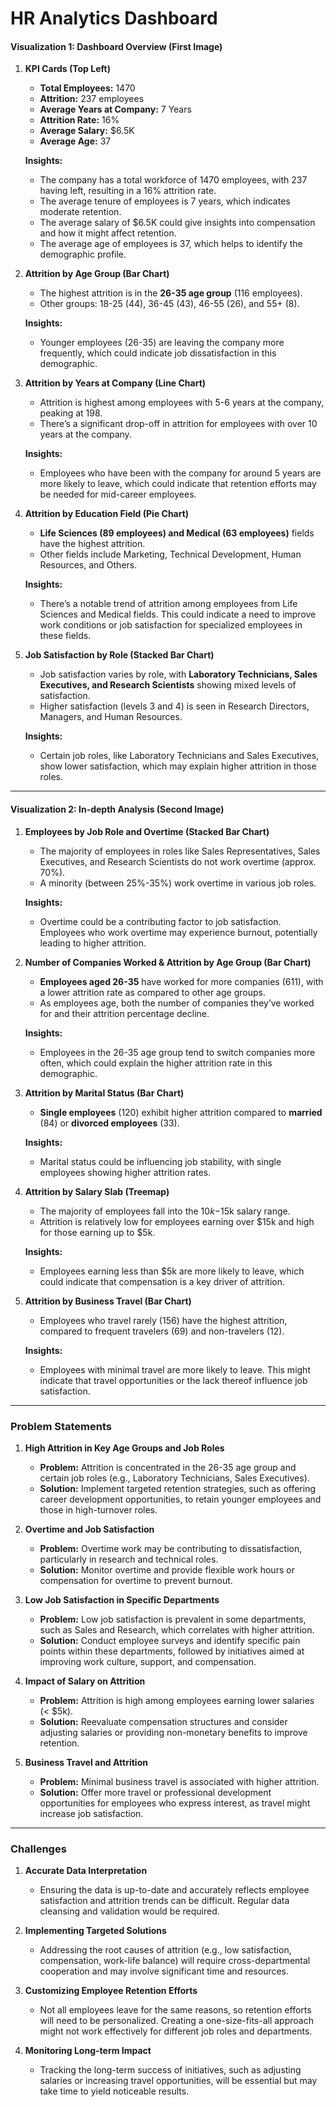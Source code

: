 # HR Analytics Dashboard



#### **Visualization 1: Dashboard Overview (First Image)**

1. **KPI Cards (Top Left)**
   - **Total Employees:** 1470
   - **Attrition:** 237 employees
   - **Average Years at Company:** 7 Years
   - **Attrition Rate:** 16%
   - **Average Salary:** $6.5K
   - **Average Age:** 37

   **Insights:** 
   - The company has a total workforce of 1470 employees, with 237 having left, resulting in a 16% attrition rate.
   - The average tenure of employees is 7 years, which indicates moderate retention.
   - The average salary of $6.5K could give insights into compensation and how it might affect retention.
   - The average age of employees is 37, which helps to identify the demographic profile.

2. **Attrition by Age Group (Bar Chart)**
   - The highest attrition is in the **26-35 age group** (116 employees).
   - Other groups: 18-25 (44), 36-45 (43), 46-55 (26), and 55+ (8).

   **Insights:**
   - Younger employees (26-35) are leaving the company more frequently, which could indicate job dissatisfaction in this demographic.

3. **Attrition by Years at Company (Line Chart)**
   - Attrition is highest among employees with 5-6 years at the company, peaking at 198.
   - There’s a significant drop-off in attrition for employees with over 10 years at the company.

   **Insights:**
   - Employees who have been with the company for around 5 years are more likely to leave, which could indicate that retention efforts may be needed for mid-career employees.

4. **Attrition by Education Field (Pie Chart)**
   - **Life Sciences (89 employees) and Medical (63 employees)** fields have the highest attrition.
   - Other fields include Marketing, Technical Development, Human Resources, and Others.

   **Insights:**
   - There’s a notable trend of attrition among employees from Life Sciences and Medical fields. This could indicate a need to improve work conditions or job satisfaction for specialized employees in these fields.

5. **Job Satisfaction by Role (Stacked Bar Chart)**
   - Job satisfaction varies by role, with **Laboratory Technicians, Sales Executives, and Research Scientists** showing mixed levels of satisfaction.
   - Higher satisfaction (levels 3 and 4) is seen in Research Directors, Managers, and Human Resources.

   **Insights:**
   - Certain job roles, like Laboratory Technicians and Sales Executives, show lower satisfaction, which may explain higher attrition in those roles.

---

#### **Visualization 2: In-depth Analysis (Second Image)**

1. **Employees by Job Role and Overtime (Stacked Bar Chart)**
   - The majority of employees in roles like Sales Representatives, Sales Executives, and Research Scientists do not work overtime (approx. 70%).
   - A minority (between 25%-35%) work overtime in various job roles.

   **Insights:**
   - Overtime could be a contributing factor to job satisfaction. Employees who work overtime may experience burnout, potentially leading to higher attrition.

2. **Number of Companies Worked & Attrition by Age Group (Bar Chart)**
   - **Employees aged 26-35** have worked for more companies (611), with a lower attrition rate as compared to other age groups.
   - As employees age, both the number of companies they’ve worked for and their attrition percentage decline.

   **Insights:**
   - Employees in the 26-35 age group tend to switch companies more often, which could explain the higher attrition rate in this demographic.

3. **Attrition by Marital Status (Bar Chart)**
   - **Single employees** (120) exhibit higher attrition compared to **married** (84) or **divorced employees** (33).

   **Insights:**
   - Marital status could be influencing job stability, with single employees showing higher attrition rates.

4. **Attrition by Salary Slab (Treemap)**
   - The majority of employees fall into the $10k-$15k salary range.
   - Attrition is relatively low for employees earning over $15k and high for those earning up to $5k.

   **Insights:**
   - Employees earning less than $5k are more likely to leave, which could indicate that compensation is a key driver of attrition.

5. **Attrition by Business Travel (Bar Chart)**
   - Employees who travel rarely (156) have the highest attrition, compared to frequent travelers (69) and non-travelers (12).

   **Insights:**
   - Employees with minimal travel are more likely to leave. This might indicate that travel opportunities or the lack thereof influence job satisfaction.

---

### Problem Statements

1. **High Attrition in Key Age Groups and Job Roles**
   - **Problem:** Attrition is concentrated in the 26-35 age group and certain job roles (e.g., Laboratory Technicians, Sales Executives).
   - **Solution:** Implement targeted retention strategies, such as offering career development opportunities, to retain younger employees and those in high-turnover roles.

2. **Overtime and Job Satisfaction**
   - **Problem:** Overtime work may be contributing to dissatisfaction, particularly in research and technical roles.
   - **Solution:** Monitor overtime and provide flexible work hours or compensation for overtime to prevent burnout.

3. **Low Job Satisfaction in Specific Departments**
   - **Problem:** Low job satisfaction is prevalent in some departments, such as Sales and Research, which correlates with higher attrition.
   - **Solution:** Conduct employee surveys and identify specific pain points within these departments, followed by initiatives aimed at improving work culture, support, and compensation.

4. **Impact of Salary on Attrition**
   - **Problem:** Attrition is high among employees earning lower salaries (< $5k).
   - **Solution:** Reevaluate compensation structures and consider adjusting salaries or providing non-monetary benefits to improve retention.

5. **Business Travel and Attrition**
   - **Problem:** Minimal business travel is associated with higher attrition.
   - **Solution:** Offer more travel or professional development opportunities for employees who express interest, as travel might increase job satisfaction.

---

### Challenges

1. **Accurate Data Interpretation**
   - Ensuring the data is up-to-date and accurately reflects employee satisfaction and attrition trends can be difficult. Regular data cleansing and validation would be required.

2. **Implementing Targeted Solutions**
   - Addressing the root causes of attrition (e.g., low satisfaction, compensation, work-life balance) will require cross-departmental cooperation and may involve significant time and resources.

3. **Customizing Employee Retention Efforts**
   - Not all employees leave for the same reasons, so retention efforts will need to be personalized. Creating a one-size-fits-all approach might not work effectively for different job roles and departments.

4. **Monitoring Long-term Impact**
   - Tracking the long-term success of initiatives, such as adjusting salaries or increasing travel opportunities, will be essential but may take time to yield noticeable results.


